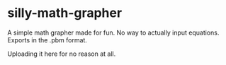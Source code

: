 # silly-math-grapher
A simple math grapher made for fun. No way to actually input equations. Exports in the .pbm format. 

Uploading it here for no reason at all.

